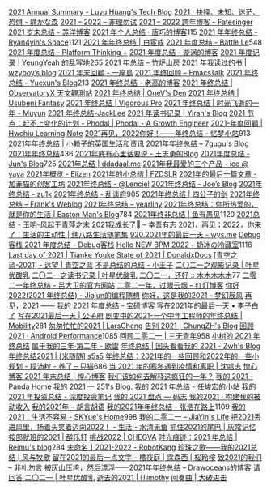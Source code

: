 [2021 Annual Summary - Luyu Huang's Tech Blog](https://luyuhuang.tech/2022/01/01/2021-annual-summary.html)
[2021 · 抉择、未知、迷茫、恐惧 - 静かな森](https://innei.ren/notes/106)
[2021 – 2022 – 非理勿试](https://www.ntiy.com/1681.html)
[2021 – 2022 跨年博客 – Fatesinger](https://fatesinger.com/100710)
[2021 岁末总结 - 苏洋博客](https://soulteary.com/2021/12/31/2021-year-end-summary.html)
[2021 年个人总结 · 唐巧的博客](https://blog.devtang.com/2022/01/01/2021-summary/)115
[2021 年年终总结 - Ryan4yin's Space](https://ryan4yin.space/posts/2021-summary/)1121
[2021 年年终总结 | 白宦成](https://www.ixiqin.com/2021/12/2021-year-end-summary/)
[2021 年度总结 - Battle Le](https://battlele.com/2021-review/)548
[2021 年度总结 - Platform Thinking +](https://pt.plus/2021-year-in-review/)
[2021 年度总结 - 漩涡的博客](https://xuanwo.io/2021/11-2021-review/)
[2021 年度记录 | YeungYeah 的乱写地](https://scottyeung.top/2022/record-of-2021/)265
[2021 年总结 – 竹炉山房](https://synyan.cn/t/38681/)
[2021 年我读过的书 | wzyboy’s blog](https://wzyboy.im/post/1462.html)
[2021 年末回顧 - 一座島](https://island.shaform.com/zh/2021/12/29/2021-year-in-review/)
[2021 年终回顾 – EmacsTalk](https://emacstalk.github.io/post/2021-review/)
[2021 年终总结 - Yuexun's Blog](https://www.yuexunjiang.me/blog/2021-summary/)213
[2021 年终总结 - 老高的博客](https://blog.mute-g.com/post/work/summary-2021.html)
[2021 年终总结 | ObservatoryX 天文觀測站](https://observatoryx.github.io/2021/12/20/2021-%E5%B9%B4%E7%BB%88%E6%80%BB%E7%BB%93/)
[2021 年终总结 | OneV's Den](https://onevcat.com/2021/12/2021-final/)
[2021 年终总结 | Usubeni Fantasy](https://ssshooter.com/2021-12-25-2021-summary/)
[2021 年终总结 | Vigorous Pro](https://www.wevg.org/archives/bye-2021/)
[2021 年终总结 | 时光飞逝的一年 - Muyun](https://muyun.work/2021-summary.html)
[2021 年终总结-JackLee](https://jacklee.club/%E6%80%BB%E7%BB%93/2021-12-31-2021%20%E5%B9%B4%E5%BA%A6%E6%80%BB%E7%BB%93.html)
[2021 年读书记录 | Yiran's Blog](https://zdyxry.github.io/2021/12/31/2021-%E5%B9%B4%E8%AF%BB%E4%B9%A6%E8%AE%B0%E5%BD%95/)
[2021 节点：赶不上变化的计划 - Phodal | Phodal - A Growth Engineer](https://www.phodal.com/blog/node-2021/)
[2021-年度回顧 | Hwchiu Learning Note](https://www.hwchiu.com/2021-review.html)
[2021再见，2022你好！——年终总结 - 忆梦小站](https://www.onyi.net/archives/434.html)913
[2021年年终总结 | 小赖子的英国生活和资讯](https://justyy.com/archives/46394)
[2021年年终总结 – 7gugu's Blog](https://7gugu.com/index.php/2021/12/30/2021%E5%B9%B4%E5%B9%B4%E7%BB%88%E6%80%BB%E7%BB%93/)
[2021年年终总结](https://yuukoamamiya.github.io/p/my-2021/)436
[2021年底有心里话要说 - 王志勇的Blog](http://www.auiou.com/relevant/00001916.jsp)
[2021年度总结 - Jun's Blog](https://www.junz.org/post/2021_year_summary/)725
[2021年总结 | ddadaal.me](https://ddadaal.me/articles/summary-for-2021/)
[2021年我最爱的三个产品 - ice @ yaya](https://blog.yaya.pm/2021-fav-products)
[2021年概览 - Elizen](https://elizen.me/posts/2021/12/2022-happy-new-year/)
[2021年的小总结 | FZDSLR](http://blog.fzdslr.cn/2022-01-01-A_sum_of_2021.html)
[2021年的最后一篇文章 - 加菲猫的创客工坊](https://www.gaficat.com/posts/28ddd435.html)
[2021年终总结 - @Lenciel](https://lenciel.com/2021/12/last-day-in-2021/)
[2021年终总结 - Joe’s Blog](https://hijiangtao.github.io/2021/12/29/Letter-to-2021/)
[2021年终总结 - zu1k](https://lgf.im/posts/thinking/2021/)
[2021年终总结 - 乱谈府](https://laffitto.xyz/archives/2021-nian-zhong-zong-jie)905
[2021年终总结 | 四公子的剑](https://www.965.one/2021/12/30/2021year-end-summary/)
[2021年终总结 – Frank's Weblog](https://nyan.im/posts/5576.html)
[2021年终总结 – yearliny](https://yearliny.com/2021-annual-personal-summary/)
[2021年终总结：你所热爱的，就是你的生活 | Easton Man's Blog](https://blog.eastonman.com/blog/2022/01/end-of-year/)784
[2021年终非总结 | 鱼有愚见](https://blog.acwinds.com/2021/12/29/2021-summary/)1120
[2021总结 - 玉明-风起于青萍之末](https://xdym11235.com/archives/2021year.html)
[2021我成长了🌈 – 幸吾有志](https://www.symbk.cn/life/622/)
[2021，再见；2022，你来了：生活的主动性 | 纬八路生活随笔集](http://www.weibalu.com/?p=4015)
[920.2021年的最后一天 - wys.me](https://www.wys.me/920.html)
[Debug客栈 2021 年度总结 - Debug客栈](https://www.debuginn.cn/7284.html)
[Hello NEW BPM 2022 – 奶冰の冷藏室](https://milkice.me/2022/01/01/2021-yearly-summanry/)1118
[Last day of 2021 | Tianke Youke](http://jyzhu.top/2021/12/31/Last-day-of-2021/)
[State of 2021 | DonaldxDocs](http://article.donaldxdonald.xyz/articles/State-of-2021.html)
[[青空之蓝-2021] - 远望 | 青空之蓝](https://blog.ixk.me/post/my-2021-year-end-summary)
[不是总结的总结 - 小王子](https://www.wanghao.me/bushizongjiedezongjie.html)
[二〇二一之观影记录 | 叶星优酸乳](https://weiyexing.ml/posts/film-record-2021/)
[二〇二一之读书记录 | 叶星优酸乳](https://weiyexing.ml/posts/read-record-2021/)
[二〇二一，还好 :: 木木木木木](https://immmmm.com/right-so-so-2021/)77
[二零二一年终总结 - 吕大卫的官方网站](https://lvdawei.com/post/2021-summary/)
[二零二一年，过眼云烟 – 红灯博客](http://www.hdgogogo.com/4159)
[你好 2022(2021 年终总结) - Jiajun的编程随想](https://jiajunhuang.com/articles/2021_12_30-hello_2022.md.html)
[你好，这是我的2021 - 梦幻辰风](https://www.mhcf.net/1143.html)
[再见，2021 —— 我的 2021 年度总结 - 宝硕博客](https://blog.baoshuo.ren/post/goodbye-2021/)
[写在2021年的最后一天 • 李子白了](https://www.mbcao.com/farewell-or-beginning/)
[写在2021最后一天 | 公子府](https://www.gongzi.org/hello-2022.html)
[剧变中的2021-一个中年工程师的年终总结 | Mobility](https://lichuanyang.top/posts/2345/)281
[匆匆忙忙的2021 | LarsCheng](https://www.larscheng.com/2020-summary/)
[告别 2021 | ChungZH's Blog](https://blog.chungzh.cn/articles/goodbye2021/)
[回顾 2021 · Android Performance](https://androidperformance.com/2022/01/03/2021-Review/)1085
[回顾二零二一 | 三无青年](https://www.duanxiansen.com/979.html)958
[小树的 2021 年终总结](https://www.yuque.com/yeshu/essay/eahurv)
[属于我的三年·第二年 - 欧雷](https://ourai.ws/posts/the-second-year-of-three-years-belonging-to-me/)
[年终总结 | 回头看看我的 2021 - Zwh's Blog](https://blog.zwh.best/index.php/archives/18/)
[年终总结2021 | [米随随] s5s5](https://s5s5.me/4029)
[年终总结：2021年的一些回顾和2022年的一些小规划 - 程沛权 - 养了三只猫](https://chengpeiquan.com/article/2021-year-end-summary.html#%E5%8F%82%E4%B8%8E%E6%89%B6%E8%B4%AB)686
[当 2021 年的寒冬遇到疫情和离职 | 沈唁志](https://qq52o.me/2800.html)
[惶心博客 2021 年末总结 | 惶心博客](https://huangxin.dev/site-updates/2021-end-of-year-summary)
[我们该如何去解释这疯狂的一年？](https://feizhaojun.com/?p=3360)
[我的 2021 - Panda Home](https://old-panda.com/2021/12/31/my-2021/?utm_source=rss&utm_medium=rss&utm_campaign=my-2021)
[我的 2021 — 251's Blog.](https://blog.251.sh/oh-my-2021)
[我的 2021 年总结 - 任峻宏的小站](https://renny.ren/ch/articles/33)
[我的 2021 年投资总结 - 深度投资笔记](https://deepinvest.org/post/2021/12/27/milestone-2021/)
[我的 2021 盘点 — 码志](https://mazhuang.org/2022/01/01/my-2021/)
[我的2021 · 构建我的被动收入](https://www.bmpi.dev/self/annual-summary/2021/)
[我的2021年 – 胡言胡语](https://husay.cc/4323.html)
[我的2021年年终总结 - 张浩在路上](https://imzhanghao.com/2022/01/05/summary-2021/)1109
[我的2021：生活不容易 - SKYue's Home](https://www.skyue.com/22010323.html)998
[我的二零二一 – JiaYin's Life](https://imjiayin.com/4602)
[把2021丢进风里，扬着头笑着迈向2022！ - 生活 - 水清无鱼](https://bosir.cn/925.html)
[抓住2021的尾巴 | 灰常记忆](https://bestcherish.com/zhua-zhu-2021-de-wei-ba.html)
[按部就班的2021 | 醉乐轩](https://behappy.cc/2021/12/29/2021-final/)
[挑战2022 | CHEGVA](https://chegva.com/4987.html)
[时光痕迹：2021 年总结 | Reimu's blog](https://blog.k8s.li/2021.html)284
[未命名丨2021-2022 - RobotKang](https://robotkang.cc/22120.html)
[珍珠之歌——我的2021总结 | 风与牧歌](https://blog.besscroft.com/life/2021/summary2021/)
[留在2021的最后一点文字 - 橘夜庭 | 霂森西 | 桜玲桉](https://musenxi.com/archives/2021-end.html)
[致2021的我们 – 非礼勿言](https://feiliwuyan.com/to-our-2021/)
[被灰山压垮，然后漂浮——2021年年终总结 – Drawoceans的博客](https://blog.drawoceans.com/myself/562/)
[请回答 二〇二一 | 叶星优酸乳](https://weiyexing.ml/posts/back-to-2021/)
[逝去的2021 | iTimothy](https://xiaozhou.net/2021-summary-2021-12-31.html)
[间奏曲 | 大破进击](https://jesor.me/2021/intermezzo/)
